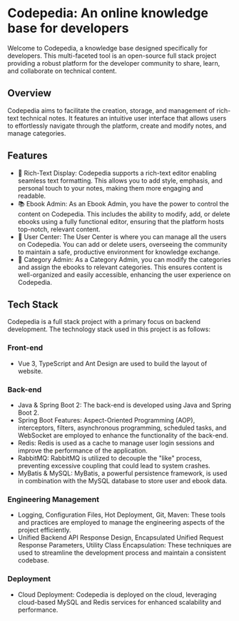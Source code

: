 # Codepedia: An online knowledge base for developers
Welcome to Codepedia, a knowledge base designed specifically for developers. This multi-faceted tool is an open-source full stack project providing a robust platform for the developer community to share, learn, and collaborate on technical content.
## Overview
Codepedia aims to facilitate the creation, storage, and management of rich-text technical notes. It features an intuitive user interface that allows users to effortlessly navigate through the platform, create and modify notes, and manage categories.
## Features
* 📝 Rich-Text Display: Codepedia supports a rich-text editor enabling seamless text formatting. This allows you to add style, emphasis, and personal touch to your notes, making them more engaging and readable.
* 📚 Ebook Admin: As an Ebook Admin, you have the power to control the content on Codepedia. This includes the ability to modify, add, or delete ebooks using a fully functional editor, ensuring that the platform hosts top-notch, relevant content.
* 👥 User Center: The User Center is where you can manage all the users on Codepedia. You can add or delete users, overseeing the community to maintain a safe, productive environment for knowledge exchange.
* 📂 Category Admin: As a Category Admin, you can modify the categories and assign the ebooks to relevant categories. This ensures content is well-organized and easily accessible, enhancing the user experience on Codepedia.

## Tech Stack
Codepedia is a full stack project with a primary focus on backend development. The technology stack used in this project is as follows:
### Front-end
* Vue 3, TypeScript and Ant Design are used to build the layout of website.
### Back-end
* Java & Spring Boot 2: The back-end is developed using Java and Spring Boot 2.
* Spring Boot Features: Aspect-Oriented Programming (AOP), interceptors, filters, asynchronous programming, scheduled tasks, and WebSocket are employed to enhance the functionality of the back-end.
* Redis: Redis is used as a cache to manage user login sessions and improve the performance of the application.
* RabbitMQ: RabbitMQ is utilized to decouple the "like" process, preventing excessive coupling that could lead to system crashes.
* MyBatis & MySQL: MyBatis, a powerful persistence framework, is used in combination with the MySQL database to store user and ebook data.
### Engineering Management
* Logging, Configuration Files, Hot Deployment, Git, Maven: These tools and practices are employed to manage the engineering aspects of the project efficiently.
* Unified Backend API Response Design, Encapsulated Unified Request Response Parameters, Utility Class Encapsulation: These techniques are used to streamline the development process and maintain a consistent codebase.
### Deployment
* Cloud Deployment: Codepedia is deployed on the cloud, leveraging cloud-based MySQL and Redis services for enhanced scalability and performance.
